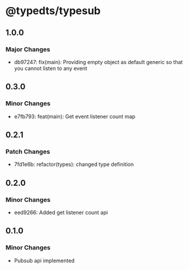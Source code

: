 # @typedts/typesub

## 1.0.0

### Major Changes

- db97247: fix(main): Providing empty object as default generic so that you cannot listen to any event

## 0.3.0

### Minor Changes

- e7fb793: feat(main): Get event listener count map

## 0.2.1

### Patch Changes

- 7fd1e6b: refactor(types): changed type definition

## 0.2.0

### Minor Changes

- eed9266: Added get listener count api

## 0.1.0

### Minor Changes

- Pubsub api implemented
